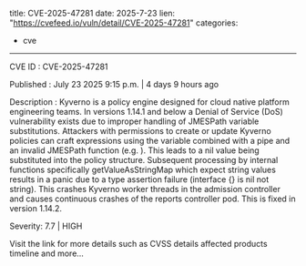  
title: CVE-2025-47281
date: 2025-7-23
lien: "https://cvefeed.io/vuln/detail/CVE-2025-47281"
categories:
  - cve
---

CVE ID : CVE-2025-47281

Published :  July 23
2025
9:15 p.m. | 4 days
9 hours ago

Description : Kyverno is a policy engine designed for cloud native platform engineering teams. In versions 1.14.1 and below
a Denial of Service (DoS) vulnerability exists due to improper handling of JMESPath variable substitutions. Attackers with permissions to create or update Kyverno policies can craft expressions using the  variable combined with a pipe and an invalid JMESPath function (e.g.
). This leads to a nil value being substituted into the policy structure. Subsequent processing by internal functions
specifically getValueAsStringMap
which expect string values
results in a panic due to a type assertion failure (interface {} is nil
not string). This crashes Kyverno worker threads in the admission controller and causes continuous crashes of the reports controller pod. This is fixed in version 1.14.2.

Severity: 7.7 | HIGH

Visit the link for more details
such as CVSS details
affected products
timeline
and more...
